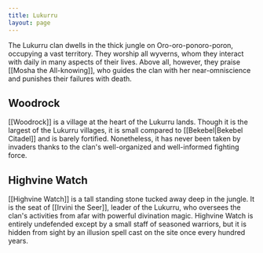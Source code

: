 ```yaml
---
title: Lukurru
layout: page
---
```


The Lukurru clan dwells in the thick jungle on Oro-oro-ponoro-poron, occupying a vast territory. They worship all wyverns, whom they interact with daily in many aspects of their lives. Above all, however, they praise [[Mosha the All-knowing]], who guides the clan with her near-omniscience and punishes their failures with death.

## Woodrock

[[Woodrock]] is a village at the heart of the Lukurru lands. Though it is the largest of the Lukurru villages, it is small compared to [[Bekebel|Bekebel Citadel]] and is barely fortified. Nonetheless, it has never been taken by invaders thanks to the clan's well-organized and well-informed fighting force.

## Highvine Watch

[[Highvine Watch]] is a tall standing stone tucked away deep in the jungle. It is the seat of [[Irvini the Seer]], leader of the Lukurru, who oversees the clan's activities from afar with powerful divination magic. Highvine Watch is entirely undefended except by a small staff of seasoned warriors, but it is hidden from sight by an illusion spell cast on the site once every hundred years.
